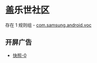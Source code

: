 # 盖乐世社区

存在 1 规则组 - [com.samsung.android.voc](/src/apps/com.samsung.android.voc.ts)

## 开屏广告

- [快照-0](https://i.gkd.li/import/12708061)
